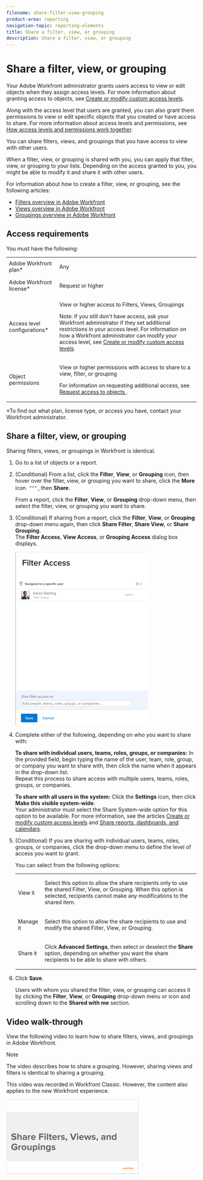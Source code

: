 ```yaml
---
filename: share-filter-view-grouping
product-area: reporting
navigation-topic: reporting-elements
title: Share a filter, view, or grouping
description: Share a filter, view, or grouping
---
```


# Share a filter, view, or grouping

<!--
<div data-mc-conditions="QuicksilverOrClassic.Draft mode">
<p>(NOTE: CONSIDER SPLITTING THIS in three articles for each reporting element?)</p>
<p>(NOTE: This is linked from the TOC article in WF Basics > permissions section)&nbsp;</p>
</div>
-->

Your Adobe Workfront administrator grants users access to view or edit objects when they assign access levels. For more information about granting access to objects, see [Create or modify custom access levels](../../../administration-and-setup/add-users/configure-and-grant-access/create-modify-access-levels.md).

Along with the access level that users are granted, you can also grant them permissions to view or edit specific objects that you created or have access to share. For more information about access levels and permissions, see [How access levels and permissions work together](../../../administration-and-setup/add-users/access-levels-and-object-permissions/how-access-levels-permissions-work-together.md).

You can share filters, views, and groupings that you have access to view with other users.

When a filter, view, or grouping is shared with you, you can apply that filter, view, or grouping to your lists. Depending on the access granted to you, you might be able to modify it and share it with other users.

For information about how to create a filter, view, or grouping, see the following articles:

* [Filters overview in Adobe Workfront](../../../reports-and-dashboards/reports/reporting-elements/filters-overview.md) 
* [Views overview in Adobe Workfront](../../../reports-and-dashboards/reports/reporting-elements/views-overview.md) 
* [Groupings overview in Adobe Workfront](../../../reports-and-dashboards/reports/reporting-elements/groupings-overview.md)

## Access requirements

You must have the following:

<table cellspacing="0"> 
 <col> 
 <col> 
 <tbody> 
  <tr> 
   <td role="rowheader">Adobe Workfront plan*</td> 
   <td> <p>Any </p> </td> 
  </tr> 
  <tr> 
   <td role="rowheader">Adobe Workfront license*</td> 
   <td> <p>Request or higher</p> </td> 
  </tr> 
  <tr> 
   <td role="rowheader">Access level configurations*</td> 
   <td> <p>View or higher access to&nbsp;Filters, Views, Groupings</p> <p>Note: If you still don't have access, ask your Workfront administrator if they set additional restrictions in your access level. For information on how a Workfront administrator can modify your access level, see <a href="../../../administration-and-setup/add-users/configure-and-grant-access/create-modify-access-levels.md" class="MCXref xref">Create or modify custom access levels</a>.</p> </td> 
  </tr> 
  <tr> 
   <td role="rowheader">Object permissions</td> 
   <td> <p>View or higher permissions with access to share to a view, filter, or grouping</p> <p>For information on requesting additional access, see <a href="../../../workfront-basics/grant-and-request-access-to-objects/request-access.md" class="MCXref xref">Request access to objects </a>.</p> </td> 
  </tr> 
 </tbody> 
</table>

&#42;To find out what plan, license type, or access you have, contact your Workfront administrator.

## Share a filter, view, or grouping

<!--
<p data-mc-conditions="QuicksilverOrClassic.Draft mode">(NOTE: when the beta filters/ groupings come out either consider splitting this in different kinds of FVGs or splitting this article in FVGs for showing sharing on each one of them??)</p>
-->

Sharing filters, views, or groupings in Workfront is identical.

<!--
<p data-mc-conditions="QuicksilverOrClassic.Draft mode">(NOTE)condition this for classic when the paragraph with the bullets below comes to NWE preview)</p>
<div data-mc-conditions="QuicksilverOrClassic.Draft mode,QuicksilverOrClassic.Quicksilver">
<p>You can share filters in select lists using the following interfaces:</p>
<ul>
<li> <p>Standard interface</p> </li>
<li> <p>Beta builder interface</p> </li>
</ul>
<p>Sharing filters in select lists is different depending on which interface you use to share the filter from. For information about the types of filter-building interfaces, see <a href="../../../reports-and-dashboards/reports/reporting-elements/create-filters.md" class="MCXref xref">Create or edit filters in Adobe Workfront</a>.</p>
<p>You can share views and groupings only in the standard interface.</p>
<ul>
<li>
<p class="preview" data-mc-conditions="QuicksilverOrClassic.Quicksilver,QuicksilverOrClassic.Draft mode"><a href="#sharing-filters-views-and-groupings-using-the-standard-interface" class="MCXref xref">Sharing filters, views, and groupings using the standard interface</a> </p>
</li>
<li>
<p class="preview" data-mc-conditions="QuicksilverOrClassic.Quicksilver,QuicksilverOrClassic.Draft mode"><a href="#sharing-filters-and-groupings-using-the-beta-builder-interface" class="MCXref xref">Sharing filters and groupings using the beta builder interface</a> </p>
</li>
</ul>
<h3 data-mc-conditions="QuicksilverOrClassic.Quicksilver,QuicksilverOrClassic.Draft mode" id="sharing-filters-views-and-groupings-using-the-standard-interface"><a name="Sharing"></a>Sharing filters, views, and groupings using the standard interface</h3>
<p data-mc-conditions="QuicksilverOrClassic.Quicksilver,QuicksilverOrClassic.Draft mode">(NOTE: drafted, keep NWE)&nbsp;</p>
<p data-mc-conditions="QuicksilverOrClassic.Quicksilver,QuicksilverOrClassic.Draft mode">Sharing filters, views, and groupings in the standard interface is identical.</p>
</div>
-->

1. Go to a list of objects or a report.
1. (Conditional)&nbsp;From a list, click the **Filter**, **View**, or **Grouping** icon, then hover over the filter, view, or grouping you want to share, click the **More** icon ![](assets/more-icon.png), then **Share**.

   From a report, click the **Filter**, **View**, or **Grouping** drop-down menu, then select the filter, view, or grouping you want to share.

1. (Conditional) If sharing from a report, click the **Filter**, **View**, or **Grouping** drop-down menu again, then click **Share Filter**, **Share View**, or **Share Grouping**.  
   The **Filter Access**, **View Access**, or **Grouping Access** dialog box displays.

   ![](assets/share-filter-people-box-nwe-350x458.png)

1. Complete either of the following, depending on who you want to share with:

   **To share with individual users, teams, roles, groups, or companies:** In the provided field, begin typing the name of the user, team, role, group, or company you want to share with, then click the name when it appears in the drop-down list.  
   Repeat this process to share access with multiple users, teams, roles, groups, or companies.

   **To share with all users in the system:** Click the **Settings** icon, then click **Make this visible system-wide**.  
   Your administrator must select the Share System-wide option for this option to be available. For more information, see the articles [Create or modify custom access levels](../../../administration-and-setup/add-users/configure-and-grant-access/create-modify-access-levels.md) and [Share reports, dashboards, and calendars](../../../workfront-basics/grant-and-request-access-to-objects/permissions-reports-dashboards-calendars.md).

1. (Conditional) If you are sharing with individual users, teams, roles, groups, or companies, click the drop-down menu to define the level of access you want to grant.

   You can select from the following options:

   <table cellspacing="0"> 
    <col> 
    <col> 
    <tbody> 
     <tr> 
      <td role="rowheader">View it</td> 
      <td> <p>Select this option to allow the share recipients only to use the shared Filter, View, or Grouping. When this option is selected, recipients cannot make any modifications to the shared item.</p> </td> 
     </tr> 
     <tr> 
      <td role="rowheader">Manage it</td> 
      <td> <p>Select this option to allow the share recipients to use and modify the shared Filter, View, or Grouping.</p> </td> 
     </tr> 
     <tr> 
      <td role="rowheader">Share it</td> 
      <td> <p>Click <strong>Advanced Settings</strong>, then select or deselect the <strong>Share</strong> option, depending on whether you want the share recipients to be able to share with others.</p> </td> 
     </tr> 
    </tbody> 
   </table>

1. Click **Save**.

   Users with whom you shared the filter, view, or grouping can access it by clicking the **Filter**, **View**, or **Grouping** drop-down menu or icon and scrolling down to the **Shared with me** section.

<!--
<div class="preview" data-mc-conditions="QuicksilverOrClassic.Quicksilver,QuicksilverOrClassic.Draft mode">
<p><strong>Sharing filters and groupings using the beta builder interface</strong></p> <!--
<p data-mc-conditions="QuicksilverOrClassic.Draft mode">(NOTE: drafted, yellow, and will stay in NWE)</p>
<p>When sharing filters and groupings from lists of projects, tasks, or issues, you can share them using the beta builder interface instead of the standard interface.</p> <!--
<p data-mc-conditions="QuicksilverOrClassic.Draft mode">(NOTE: update the list of which objects have this filter when the new filter are available for other objects) </p>
<p>The beta builder interface is not available for any other objects in&nbsp;Workfront. <!--
<MadCap:conditionalText data-mc-conditions="QuicksilverOrClassic.Draft mode">
(NOTE: this will change)
</MadCap:conditionalText>
</p>
<p>You cannot build filters or groupings in the beta builder interface when building reports.</p>
<p>Share a filter or grouping using the beta builder interface:</p>
<ol>
<li value="1"> <p>Go to a list of projects, tasks, or issues.</p> </li>
<li value="2"> <p> Click the <strong>Filter</strong> icon <img src="assets/filter-nwepng.png"> or <strong>Grouping</strong> icon <img src="assets/groupingicon.png" alt="Grouping icon">, then enable the <strong>Beta setting</strong> <img src="assets/beta-toggle-white-on-existing-filters.png"> to access the beta builder. It is disabled by default.</p> <p>This opens the beta filter builder interface.</p> <note type="tip">
The header of the builder interface changes to blue when you enable the beta builder. After you enable the beta builder interface, Workfront keeps it enabled for all areas where it is available.
</note> <p> <img src="assets/new-filters-my-filters-suggested-shared-filter-lists-nwe-350x234.png" style="width: 350;height: 234;"> </p> </li>
<li value="3"> <p>Review the following lists of filters or groupings:</p>
<table cellspacing="0">
<col>
<col>
<tbody>
<tr>
<td role="rowheader">My filters / My groupings</td>
<td>Filters or groupings that you built and saved yourself.</td>
</tr>
<tr>
<td role="rowheader">Suggested</td>
<td>Filters or groupings that the Workfront administrator adds to your list of filters or groupings, either at the system level, or in your Layout Template.</td>
</tr>
<tr>
<td role="rowheader">Shared with me</td>
<td>Filters or groupings that others created and shared with you or that are shared system-wide.</td>
</tr>
</tbody>
</table> </li>
<li value="4"> <p>Hover over a filter or grouping you have access to at least view and share, then click the <strong>More</strong> menu <img src="assets/more-menu.png">, then click&nbsp;<strong>Share</strong>.</p> <p> <img src="assets/new-filters-share-option-highlighted-wb-350x129.png" style="width: 350;height: 129;"> </img> </p> <p>The Filter sharing or Grouping sharing box displays.</p> </li>
<li value="5"> <p>Enable the <strong>View system wide</strong> setting.&nbsp;This gives anyone in Workfront permission to view the filter or grouping.</p> <p>Or</p> <p>Start typing the names of users, teams, roles, groups, or companies that you want to share with in the <strong>Give access to</strong> field.</p> <p> <img src="assets/new-filters-sharing-ui-wb-350x422.png" style="width: 350;height: 422;"> </img> </p> </li>
<li value="6"> <p>(Optional)&nbsp;Click the right-pointing arrow next to the name of an entity to edit their permissions to the filter or grouping, then enable either the <strong>View</strong> or <strong>Manage</strong> option.</p> <p> <img src="assets/new-filters-granular-permissions-for-manage-wb-350x107.png" style="width: 350;height: 107;"> </img> </p> </li>
<li value="7"> <p>(Optional) Enable or disable the additional permissions for an entity by doing one of the following:</p>
<ol>
<li value="1">Click <strong>View</strong> and disable the <strong>Share</strong> option. It is enabled by default.</li>
<li value="2"> <p>Click <strong>Manage</strong> and disable either the <strong>Share</strong> or the <strong>Delete</strong> option. They are enabled by default.</p> </li>
</ol> <note type="tip">
Users cannot receive a higher permission than their access level. If they don't have access to Edit filters or groupings in their access level, they cannot receive permissions to manage a filter or grouping. Workfront disables the Manage option for these users and the option is dimmed.
</note> </li>
<li value="8"> <p>Click <strong>Share</strong>. The filter or grouping is shared with the entities you specified.</p> <p>The filters or groupings you shared display in the <strong>Shared with me</strong> section of the filter or grouping panel for those entities.</p> <p> <img src="assets/new-filters-shared-with-me-area-wb-350x236.png" style="width: 350;height: 236;"> </p> </li>
</ol>
</div>
-->

## Video walk-through

<!--
<p data-mc-conditions="QuicksilverOrClassic.Draft mode">(NOTE: maybe hide this section when the FVGs are too removed from this UI - especially in the lists and reporting 2.0)</p>
-->

View the following video to learn how to share filters, views, and groupings in Adobe Workfront.

>[!NOTE]
>
>The video describes how to share a grouping. However, sharing views and filters is identical to sharing a grouping.

This video was recorded in Workfront Classic. However, the content also applies to the new Workfront experience.

[ ![](assets/video-share-reporting-elements-350x198.png)](https://workfront-video.wistia.com/medias/wj9snapqio)

<!--
<h2 data-mc-conditions="QuicksilverOrClassic.Draft mode"><a name="Addition"></a>Additional information</h2>
-->

<!--
<p data-mc-conditions="QuicksilverOrClassic.Draft mode">(NOTE: drafted because this was part of an old article structure we moved away from) </p>
-->

<!--
<p data-mc-conditions="QuicksilverOrClassic.Draft mode">See also:</p>
-->

  <!--
  <li data-mc-conditions="QuicksilverOrClassic.Draft mode"><a href="../../../reports-and-dashboards/reports/reporting-elements/reporting-elements-filters-views-groupings.md" class="MCXref xref">Reporting elements: filters, views, and groupings</a> </li>
  -->

  <!--
  <li data-mc-conditions="QuicksilverOrClassic.Draft mode"><a href="../../../reports-and-dashboards/reports/creating-and-managing-reports/create-custom-report.md" class="MCXref xref">Create a custom report</a> </li>
  -->

  <!--
  <li data-mc-conditions="QuicksilverOrClassic.Draft mode"><a href="../../../reports-and-dashboards/reports/reporting-elements/create-groupings.md" class="MCXref xref">Create groupings in Adobe Workfront</a> </li>
  -->

  <!--
  <li data-mc-conditions="QuicksilverOrClassic.Draft mode"><a href="../../../reports-and-dashboards/reports/reporting-elements/edit-existing-groupings.md" class="MCXref xref">Edit existing groupings</a> </li>
  -->

  <!--
  <li data-mc-conditions="QuicksilverOrClassic.Draft mode"><a href="../../../reports-and-dashboards/reports/reporting-elements/filters-overview.md" class="MCXref xref">Filters overview in Adobe Workfront</a> </li>
  -->

  <!--
  <li data-mc-conditions="QuicksilverOrClassic.Draft mode"><a href="../../../reports-and-dashboards/reports/reporting-elements/views-overview.md" class="MCXref xref">Views overview in Adobe Workfront</a> </li>
  -->

  <!--
  <li data-mc-conditions="QuicksilverOrClassic.Draft mode"><a href="../../../reports-and-dashboards/reports/reporting-elements/groupings-overview.md" class="MCXref xref">Groupings overview in Adobe Workfront</a> </li>
  -->

<!--
<p data-mc-conditions="QuicksilverOrClassic.Draft mode">Old content (NOTE: This is the content from the old article, before the video article was creted (above))</p>
-->

<!--
<p data-mc-conditions="QuicksilverOrClassic.Draft mode">You can share Filters, Views, and Groupings with other users.</p>
-->

<!--
<p data-mc-conditions="QuicksilverOrClassic.Draft mode">When a Filter, View, or Grouping is shared with you, you can apply that Filter, View, or Grouping to your lists. Depending on the access granted to you, you might be able to modify it and share it with other users.</p>
-->

<!--
<p data-mc-conditions="QuicksilverOrClassic.Draft mode">For information about how to create a Filter, View, or Grouping, see <a href="../../../reports-and-dashboards/reports/reporting-elements/filters-overview.md" class="MCXref xref">Filters overview in Adobe Workfront</a> <a href="../../../reports-and-dashboards/reports/reporting-elements/views-overview.md" class="MCXref xref">Views overview in Adobe Workfront</a> and <a href="../../../reports-and-dashboards/reports/reporting-elements/groupings-overview.md" class="MCXref xref">Groupings overview in Adobe Workfront</a>.</p>
-->

  <!--
  <li data-mc-conditions="QuicksilverOrClassic.Draft mode"><a href="#sharing-a-filter-view-or-grouping" class="MCXref xref">Sharing a Filter, View, or Grouping</a> </li>
  -->

  <!--
  <li data-mc-conditions="QuicksilverOrClassic.Draft mode"><a href="#viewing-a-filter-view-or-grouping-that-has-been-shared-with-you" class="MCXref xref">Viewing a Filter, View, or Grouping That Has Been Shared with You</a> </li>
  -->

  <!--
  <li data-mc-conditions="QuicksilverOrClassic.Draft mode"><a href="#removing-a-shared-filter-view-or-grouping" class="MCXref xref">Removing a Shared Filter, View, or Grouping</a> </li>
  -->

<!--
<h2 data-mc-conditions="QuicksilverOrClassic.Draft mode" id="sharing-a-filter-view-or-grouping"><a name="sharing-a-filter-view-or-grouping"></a>Sharing a Filter, View, or Grouping</h2>
-->

<!--
<p data-mc-conditions="QuicksilverOrClassic.Draft mode">(NOTE: this can be removed when launching the video how to training project)</p>
-->

   <!--
   <li value="1" data-mc-conditions="QuicksilverOrClassic.Draft mode">Click the <strong>Filter</strong>, <strong>View</strong>, or <strong>Grouping</strong> drop-down menu, then select the Filter, View, or Grouping you want to share.</li>
   -->

   <!--
   <li value="2" data-mc-conditions="QuicksilverOrClassic.Draft mode">Click the <strong>Filter</strong>, <strong>View</strong>, or <strong>Grouping</strong> drop-down menu again, then click <strong>Share Filter</strong>, <strong>Share View</strong>, or <strong>Share Grouping</strong>.<br>The Filter Access, View Access, or Grouping Access dialog box is displayed.<br><img src="assets/share-filterviewgrouping-350x382.png" alt="" style="width: 350;height: 382;"></li>
   -->

   <!--
   <p data-mc-conditions="QuicksilverOrClassic.Draft mode">Complete either of the following, depending on who you want to share with:</p>
   -->

   <!--
   <p data-mc-conditions="QuicksilverOrClassic.Draft mode"><strong>To share with individual users, teams, roles, groups, or companies:</strong> In the provided field, begin typing the name of the user, team, role, group, or company you want to share with, then click the name when it appears in the drop-down list.<br>Repeat this process to share access with multiple users, teams, roles, groups, or companies.</p>
   -->

   <!--
   <p data-mc-conditions="QuicksilverOrClassic.Draft mode"><strong>To share with all users in the system:</strong> Click the <strong>Settings</strong> icon, then click <strong>Make this visible system-wide</strong>.<br>Your administrator must select the Share System-wide option for this option to be available. For more information, see <a href="../../../administration-and-setup/add-users/configure-and-grant-access/create-modify-access-levels.md" class="MCXref xref">Create or modify custom access levels</a> and <a href="../../../workfront-basics/grant-and-request-access-to-objects/permissions-reports-dashboards-calendars.md" class="MCXref xref">Share reports, dashboards, and calendars </a>.</p>
   -->

   <!--
   <p data-mc-conditions="QuicksilverOrClassic.Draft mode">(Conditional) If you are sharing with individual users, teams, roles, groups, or companies, click the drop-down menu to define the level of access you want to grant.<br><img src="assets/share-filterviewgrouping-dropdown-350x380.png" alt="" style="width: 350;height: 380;"></p>
   -->

   <!--
   <p data-mc-conditions="QuicksilverOrClassic.Draft mode">You can select from the following options:</p>
   -->

   <!--   
   <li data-mc-conditions="QuicksilverOrClassic.Draft mode"><strong>View it:</strong> Select this option to allow the share recipients only to use the shared Filter, View, or Grouping. When this option is selected, recipients cannot make any modifications to the shared item.</li>   
   -->

   <!--   
   <li data-mc-conditions="QuicksilverOrClassic.Draft mode"><strong>Manage it:</strong> Select this option to allow the share recipients to use and modify the shared Filter, View, or Grouping.</li>   
   -->

   <!--   
   <li data-mc-conditions="QuicksilverOrClassic.Draft mode"><strong>Share:</strong> Click <strong>Advanced Settings</strong>, then select or deselect the <strong>Share</strong> option, depending on whether you want the share recipients to be able to share with others.</li>   
   -->

   <!--
   <p data-mc-conditions="QuicksilverOrClassic.Draft mode">Click <strong>Save</strong></p>
   -->

   <!--
   <p data-mc-conditions="QuicksilverOrClassic.Draft mode">Users can access the shared Filter, View, or Grouping as described in <a href="#viewing-a-filter-view-or-grouping-that-has-been-shared-with-you" class="MCXref xref">Viewing a Filter, View, or Grouping That Has Been Shared with You</a>.</p>
   -->

   <!--
   <p data-mc-conditions="QuicksilverOrClassic.Draft mode">Users who you share the Filter, View, or Grouping with can access the shared Filter, View, or Grouping by clicking the <strong>Filter</strong>, <strong>View</strong>, or <strong>Grouping</strong> drop-down menu and scrolling down to the <strong>Shared with me</strong> section.</p>
   -->
